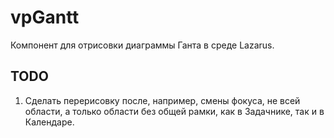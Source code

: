 # vpGantt

Компонент для отрисовки диаграммы Ганта в среде Lazarus.

## TODO

1. Сделать перерисовку после, например, смены фокуса, не всей области, а только области без общей рамки, как в Задачнике, так и в Календаре.


